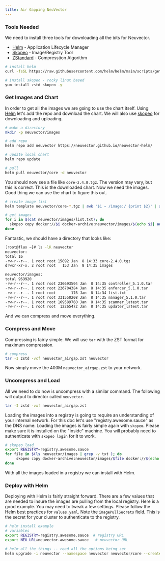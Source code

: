 ```yaml
---
title: Air Gapping NeuVector
---
```


### Tools Needed

We need to install three tools for downloading all the bits for Neuvector.

* [Helm](https://helm.sh/) - Application Lifecycle Manager
* [Skopeo](https://github.com/containers/skopeo) - Image/Registry Tool
* [ZStandard](https://github.com/facebook/zstd) - Compresstion Algorithm

```bash
# install helm
curl -fsSL https://raw.githubusercontent.com/helm/helm/main/scripts/get-helm-3 | bash

# install skopeo - rocky linux based
yum install zstd skopeo -y
```

### Get Images and Chart

In order to get all the images we are going to use the chart itself. Using [Helm](https://helm.sh/) let's add the repo and download the chart. We will also use [skopeo](https://github.com/containers/skopeo) for downloading and uploading.

```bash
# make a directory
mkdir -p neuvector/images

# add repo
helm repo add neuvector https://neuvector.github.io/neuvector-helm/

# update local chart
helm repo update

# pull
helm pull neuvector/core -d neuvector
```

You should now see a file like `core-2.4.0.tgz`. The version may vary, but this is correct. This is the downloaded chart. Now we need the images. Good thing we can use the chart to figure this out.

```bash
# create image list
helm template neuvector/core-*.tgz | awk '$1 ~ /image:/ {print $2}' | sed -e 's/\"//g' > neuvector/images/list.txt

# get images
for i in $(cat neuvector/images/list.txt); do
  skopeo copy docker://$i docker-archive:neuvector/images/$(echo $i| awk -F/ '{print $3}'|sed 's/:/_/g').tar:$(echo $i| awk -F/ '{print $3}')
done
```

Fantastic, we should have a directory that looks like:

```bash
[root@flux ~]# ls -lR neuvector
neuvector:
total 16
-rw-r--r--. 1 root root 15892 Jan  8 14:33 core-2.4.0.tgz
drwxr-xr-x. 2 root root   153 Jan  8 14:35 images

neuvector/images:
total 953920
-rw-r--r--. 1 root root 236693504 Jan  8 14:35 controller_5.1.0.tar
-rw-r--r--. 1 root root 226704384 Jan  8 14:35 enforcer_5.1.0.tar
-rw-r--r--. 1 root root       176 Jan  8 14:34 list.txt
-rw-r--r--. 1 root root 331550208 Jan  8 14:35 manager_5.1.0.tar
-rw-r--r--. 1 root root 169589760 Jan  8 14:35 scanner_latest.tar
-rw-r--r--. 1 root root  12265472 Jan  8 14:35 updater_latest.tar
```

And we can compress and move everything.

### Compress and Move

Compressing is fairly simple. We will use `tar` with the ZST format for maximum compression.

```bash
# compress
tar -I zstd -vcf neuvector_airgap.zst neuvector
```

Now simply move the 400M `neuvector_airgap.zst` to your network.

### Uncompress and Load

All we need to do now is uncompress with a similar command. The following will output to director called `neuvector`.

```bash
tar -I zstd -vxf neuvector_airgap.zst
```

Loading the images into a registry is going to require an understanding of your internal network. For this doc let's use "registry.awesome.sauce" as the DNS name. Loading the images is fairly simple again with `skopeo`. Please make sure it is installed on the "inside" machine. You will probably need to authenticate with `skopeo login` for it to work.

```bash
# skopeo load
export REGISTRY=registry.awesome.sauce
for file in $(ls neuvector/images | grep -v txt ); do
     skopeo copy docker-archive:neuvector/images/$file docker://$(echo $file | sed 's/.tar//g' | awk -F_ '{print "'$REGISTRY'/neuvector/"$1":"$2}')
done
```

With all the images loaded in a registry we can install with Helm.

### Deploy with Helm

Deploying with Helm is fairly straight forward. There are a few values that are needed to insure the images are pulling from the local registry. Here is a good example. You may need to tweak a few settings. Please follow the Helm best practices for `values.yaml`. Note the `imagePullSecrets` field. This is the secret for your cluster to authenticate to the registry.

```bash
# helm install example
# variables
export REGISTRY=registry.awesome.sauce  # registry URL
export NEU_URL=neuvector.awesome.sauce   # neuvector URL

# helm all the things -- read all the options being set
helm upgrade -i neuvector --namespace neuvector neuvector/core --create-namespace  --set imagePullSecrets=regsecret --set k3s.enabled=true --set k3s.runtimePath=/run/k3s/containerd/containerd.sock  --set manager.ingress.enabled=true --set controller.pvc.enabled=true --set controller.pvc.capacity=10Gi --set manager.svc.type=ClusterIP --set registry=$REGISTRY --set tag=5.1.0 --set controller.image.repository=neuvector/controller --set enforcer.image.repository=neuvector/enforcer --set manager.image.repository=neuvector/manager --set cve.updater.image.repository=neuvector/updater --set manager.ingress.host=$NEU_URL
```


